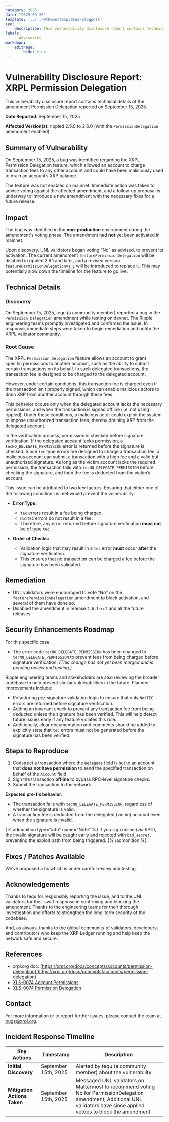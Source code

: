 ```yaml
---
category: 2025
date: "2025-09-26"
template: '../../@theme/templates/blogpost'
seo:
    description: This vulnerability disclosure report contains technical details of the XRP Ledger bug reported on September 15, 2025.
labels:
    - Advisories
markdown:
    editPage:
        hide: true
---
```

# Vulnerability Disclosure Report: XRPL Permission Delegation

This vulnerability disclosure report contains technical details of the amendment Permission Delegation reported on September 15, 2025.

**Date Reported**: September 15, 2025

**Affected Version(s)**: rippled 2.5.0 to 2.6.0 (with the `PermissionDelegation` amendment enabled)


## Summary of Vulnerability

On September 15, 2025, a bug was identified regarding the XRPL Permission Delegation feature, which allowed an account to charge transaction fees to any other account and could have been maliciously used to drain an account’s XRP balance.

The feature was not enabled on mainnet. Immediate action was taken to advise voting against the affected amendment, and a follow-up proposal is underway to introduce a new amendment with the necessary fixes for a future release.


## Impact

The bug was identified in the **non-production** environment during the amendment's voting phase. The amendment had **not** yet been activated in mainnet.

Upon discovery, UNL validators began voting “No” as advised, to prevent its activation. The current amendment `featurePermissionDelegation` will be disabled in rippled 2.6.1 and later, and a revised version `featurePermissionDelegationV1_1` will be introduced to replace it. This may potentially slow down the timeline for the feature to go live.


## Technical Details

### Discovery

On September 15, 2025, tequ (a community member) reported a bug in the `Permission Delegation` amendment while testing on devnet. The Ripple engineering teams promptly investigated and confirmed the issue. In response, immediate steps were taken to begin remediation and notify the XRPL validator community.

### Root Cause

The XRPL `Permission Delegation` feature allows an account to grant specific permissions to another account, such as the ability to submit certain transactions on its behalf. In such delegated transactions, the transaction fee is designed to be charged to the delegated account.

However, under certain conditions, this transaction fee is charged even if the transaction isn’t properly signed, which can enable malicious actors to drain XRP from another account through these fees.

This behavior occurs only when the delegated account lacks the necessary permissions, and when the transaction is signed offline (i.e. not using rippled). Under these conditions, a malicious actor could exploit the system to impose unauthorized transaction fees, thereby draining XRP from the delegated account.

In the verification process, permission is checked before signature verification. If the delegated account lacks permission, a `tecNO_DELEGATE_PERMISSION` error is returned before the signature is checked. Since `tec` type errors are designed to charge a transaction fee, a malicious account can submit a transaction with a high fee and a valid but unauthorized signature. As long as the victim account lacks the required permission, the transaction fails with `tecNO_DELEGATE_PERMISSION` before checking the signature, and then the fee is deducted from the victim’s account.

This issue can be attributed to two key factors. Ensuring that either one of the following conditions is met would prevent the vulnerability:

- **Error Type:**
  - `tec` errors result in a fee being charged.
  - `NotTEC` errors do not result in a fee.
  - Therefore, any error returned before signature verification **must not** be of type `tec`.

- **Order of Checks:**
  - Validation logic that may result in a `tec` error **must** occur **after** the signature verification.
  - This ensures that no transaction can be charged a fee before the signature has been validated.


## Remediation

- UNL validators were encouraged to vote "No" on the `featurePermissionDelegation` amendment to block activation, and several of them have done so.
- Disabled the amendment in release `2.6.1~rc2` and all the future releases.


## Security Enhancements Roadmap

For this specific case:

- The error code `tecNO_DELEGATE_PERMISSION` has been changed to `terNO_DELEGATE_PERMISSION` to prevent fees from being charged before signature verification. *(This change has not yet been merged and is pending review and testing.)*

Ripple engineering teams and stakeholders are also reviewing the broader codebase to help prevent similar vulnerabilities in the future. Planned improvements include:

- Refactoring pre-signature validation logic to ensure that only `NotTEC` errors are returned before signature verification.
- Adding an invariant check to prevent any transaction fee from being deducted unless the signature has been verified. This will help detect future issues early if any feature violates this rule.
- Additionally, clear documentation and comments should be added to explicitly state that `tec` errors must not be generated before the signature has been verified.


## Steps to Reproduce

1. Construct a transaction where the `Delegate` field is set to an account that **does not have permission** to send the specified transaction on behalf of the `Account` field.
2. Sign the transaction **offline** to bypass RPC-level signature checks.
3. Submit the transaction to the network.

**Expected pre-fix behavior:**

- The transaction fails with `tecNO_DELEGATE_PERMISSION`, regardless of whether the signature is valid.
- A transaction fee is deducted from the delegated (victim) account even when the signature is invalid.

{% admonition type="info" name="Note" %}
If you sign online (via RPC), the invalid signature will be caught early and rejected with `bad_secret`, preventing the exploit path from being triggered.
{% /admonition %}


## Fixes / Patches Available

We’ve proposed a fix which is under careful review and testing.


## Acknowledgements

Thanks to tequ for responsibly reporting the issue, and to the UNL validators for their swift response in confirming and blocking the amendment. Thanks to the engineering teams for their thorough investigation and efforts to strengthen the long-term security of the codebase.

And, as always, thanks to the global community of validators, developers, and contributors who keep the XRP Ledger running and help keep the network safe and secure.


## References

- xrpl.org doc: [https://xrpl.org/docs/concepts/accounts/permission-delegation](https://xrpl.org/docs/concepts/accounts/permission-delegation)
- [XLS-0074 Account Permissions](https://github.com/XRPLF/XRPL-Standards/tree/master/XLS-0074-account-permissions)
- [XLS-0074 Permission Delegation](https://github.com/XRPLF/XRPL-Standards/tree/master/XLS-0075-permission-delegation)


## Contact

For more information or to report further issues, please contact the team at [bugs@xrpl.org](mailto:bugs@xrpl.org).


## Incident Response Timeline

| Key Actions | Timestamp | Description |
|-------------|-----------|-------------|
|**Initial Discovery**    | September 15th, 2025  |Alerted by tequ (a community member) about the vulnerability|
|**Mitigation Actions Taken**  | September 15th, 2025  | Messaged UNL validators on Mattermost to recommend voting No for PermissionDelegation amendment; Additional UNL validators have since applied vetoes to block the amendment|
